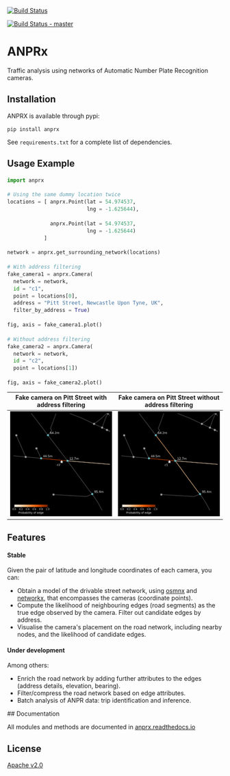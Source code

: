[![Build Status](https://travis-ci.org/PedrosWits/anprx.svg?branch=master)](https://travis-ci.org/PedrosWits/anprx)

[![Build Status - master](https://anprx.readthedocs.io/en/latest/?badge=latest)](anprx.readthedocs.io)

# ANPRx

Traffic analysis using networks of Automatic Number Plate Recognition cameras.

## Installation

ANPRX is available through pypi:
```
pip install anprx
```

See `requirements.txt` for a complete list of dependencies.

## Usage Example

```python
import anprx

# Using the same dummy location twice
locations = [ anprx.Point(lat = 54.974537,
                          lng = -1.625644),

              anprx.Point(lat = 54.974537,
                          lng = -1.625644)
            ]

network = anprx.get_surrounding_network(locations)

# With address filtering
fake_camera1 = anprx.Camera(
  network = network,
  id = "c1",
  point = locations[0],
  address = "Pitt Street, Newcastle Upon Tyne, UK",
  filter_by_address = True)

fig, axis = fake_camera1.plot()

# Without address filtering
fake_camera2 = anprx.Camera(
  network = network,
  id = "c2",
  point = locations[1])

fig, axis = fake_camera2.plot()
```

Fake camera on Pitt Street with address filtering |  Fake camera on Pitt Street without address filtering
:-------------------------:|:-------------------------:
![not a real camera, sorry :()](docs/_static/fake_camera_1.png)  |  ![not a real camera, sorry :(](docs/_static/fake_camera_2.png)

## Features

#### Stable

Given the pair of latitude and longitude coordinates of each camera, you can:

- Obtain a model of the drivable street network, using [osmnx](https://github.com/gboeing/osmnx) and [networkx](https://networkx.github.io/documentation/stable/index.html), that encompasses the cameras (coordinate points).
- Compute the likelihood of neighbouring edges (road segments) as the true edge observed by the camera. Filter out candidate edges by address.
- Visualise the camera's placement on the road network, including nearby nodes, and the likelihood of candidate edges.


#### Under development

Among others:

- Enrich the road network by adding further attributes to the edges (address details, elevation, bearing).
- Filter/compress the road network based on edge attributes.
- Batch analysis of ANPR data: trip identification and inference.


## Documentation

All modules and methods are documented in [anprx.readthedocs.io]()

## License
[Apache v2.0](LICENSE)
